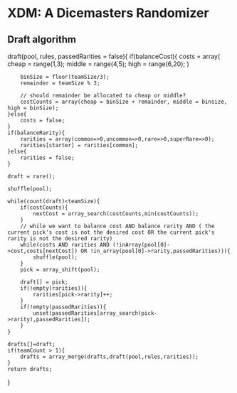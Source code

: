 # XDM: A Dicemasters Randomizer

## Draft algorithm


  draft(pool, rules, passedRarities = false){
	if(balanceCost){
		costs = array(
			cheap	= range(1,3);
			middle	= range(4,5);
			high	= range(6,20);
		)
		
		binSize = floor(teamSize/3);
		remainder = teamSize % 3;
		
		// should remainder be allocated to cheap or middle?
		costCounts = array(cheap = binSize + remainder, middle = binsize, high = binSize);
	}else{
		costs = false;
	}
	if(balanceRarity){
		rarities = array(common=>0,uncommon=>0,rare=>0,superRare=>0);
		rarities[starter] = rarities[common];
	}else{
		rarities = false;
	}
	
	draft = rare();
	
	shuffle(pool);
	
	while(count(draft)<teamSize){
		if(costCounts){
			nextCost = array_search(costCounts,min(costCounts));
		}
		// while we want to balance cost AND balance rarity AND ( the current pick's cost is not the desired cost OR the current pick's rarity is not the desired rarity)
		while(costs AND rarities AND (!inArray(pool[0]->cost,costs[nextCost]) OR !in_array(pool[0]->rarity,passedRarities))){
			shuffle(pool);
		}
		pick = array_shift(pool);
		
		draft[] = pick;
		if(!empty(rarities)){
			rarities[pick->rarity]++;
		}
		if(!empty(passedRarities)){
			unset(passedRarities[array_search(pick->rarity),passedRarities]);
		}
	}
	
	drafts[]=draft;
	if(teamCount > 1){
		drafts = array_merge(drafts,draft(pool,rules,rarities));
	}
	return drafts;
	
  }
